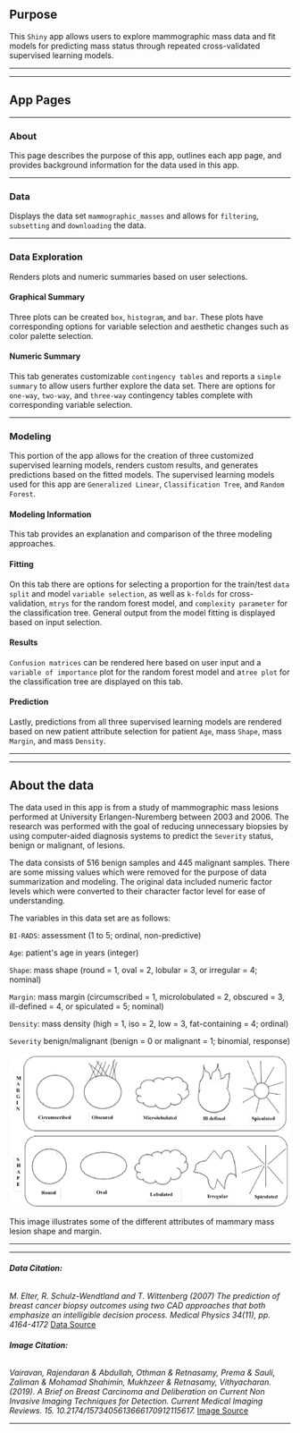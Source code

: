 ## Purpose

This `Shiny` app allows users to explore mammographic mass data and fit models for predicting mass 
status through repeated cross-validated supervised learning models.

---
---
## App Pages

---
### About

This page describes the purpose of this app, outlines each app page, and provides background 
information for the data used in this app.

---
### Data

Displays the data set `mammographic_masses` and allows for `filtering`, `subsetting` and 
`downloading` the data.

---
### Data Exploration

Renders plots and numeric summaries based on user selections.

#### Graphical Summary

Three plots can be created `box`, `histogram`, and `bar`. These plots have corresponding options for
 variable selection and aesthetic changes such as color palette selection.

#### Numeric Summary

This tab generates customizable `contingency tables` and reports a `simple summary` to allow users 
further explore the data set. There are options for `one-way`, `two-way`, and `three-way` 
contingency tables complete with corresponding variable selection.

---
### Modeling

This portion of the app allows for the creation of three customized supervised learning models, 
renders custom results, and generates predictions based on the fitted models. The supervised 
learning models used for this app are `Generalized Linear`, `Classification Tree`, and 
`Random Forest`.


#### Modeling Information

This tab provides an explanation and comparison of the three modeling approaches. 

#### Fitting

On this tab there are options for selecting a proportion for the train/test `data split` and model 
`variable selection`, as well as `k-folds` for cross-validation, `mtrys` for the random forest 
model, and  `complexity parameter` for the classification tree. General output from the model 
fitting is displayed based on input selection.

#### Results
`Confusion matrices` can be rendered here based on user input and a `variable of importance` plot 
for the random forest model and a`tree plot` for the classification tree are displayed on this tab.

#### Prediction

Lastly, predictions from all three supervised learning models are rendered based on new patient 
attribute selection for patient `Age`, mass `Shape`, mass `Margin`, and mass `Density`.

---
---
## About the data

The data used in this app is from a study of mammographic mass lesions performed at University 
Erlangen-Nuremberg between 2003 and 2006. The research was performed with the goal of reducing 
unnecessary biopsies by using computer-aided diagnosis systems to predict the `Severity` status, 
benign or malignant, of lesions.

The data consists of 516 benign samples and 445 malignant samples. There are some missing values 
which were removed for the purpose of data summarization and modeling. The original data included 
numeric factor levels which were converted to their character factor level for ease of 
understanding.

The variables in this data set are as follows:

`BI-RADS`: assessment (1 to 5; ordinal, non-predictive)

`Age`: patient's age in years (integer)

`Shape`: mass shape (round = 1, oval = 2, lobular = 3, or irregular = 4; nominal)

`Margin`: mass margin (circumscribed = 1, microlobulated = 2, obscured = 3, ill-defined = 4, or spiculated = 5; nominal)

`Density`: mass density (high = 1, iso = 2, low = 3, fat-containing = 4; ordinal)

`Severity` benign/malignant (benign = 0 or malignant = 1; binomial, response)




![](lesionsimage.png)

This image illustrates some of the different attributes of mammary mass lesion shape and margin.

---
---
###### **Data Citation:**
*M. Elter, R. Schulz-Wendtland and T. Wittenberg (2007)*
*The prediction of breast cancer biopsy outcomes using two CAD approaches that both emphasize an*
*intelligible decision process.*
*Medical Physics 34(11), pp. 4164-4172* 
[Data Source](http://archive.ics.uci.edu/ml/datasets/mammographic+mass)
 
###### **Image Citation:**
*Vairavan, Rajendaran & Abdullah, Othman & Retnasamy, Prema & Sauli, Zaliman & Mohamad Shahimin,* 
*Mukhzeer & Retnasamy, Vithyacharan. (2019). A Brief on Breast Carcinoma and Deliberation on Current*
*Non Invasive Imaging Techniques for Detection. Current Medical Imaging Reviews. 15.*
*10.2174/1573405613666170912115617.* 
[Image Source](https://www.researchgate.net/figure/Fig-4-The-margins-and-shape-of-benign-and-malignant-breast-lesion_fig2_319971075)

---
